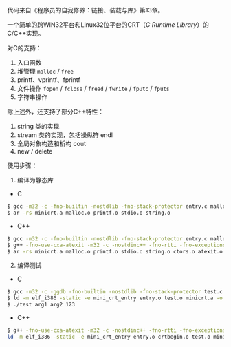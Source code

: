 代码来自《程序员的自我修养：链接、装载与库》第13章。

一个简单的跨WIN32平台和Linux32位平台的CRT（*C Runtime Library*）的C/C++实现。

对C的支持：

1. 入口函数
2. 堆管理 `malloc` / `free`
3. printf、vprintf、fprintf
4. 文件操作 `fopen` / `fclose` / `fread` / `fwrite` / `fputc` / `fputs`
5. 字符串操作

除上述外，还支持了部分C++特性：

1. string 类的实现
2. stream 类的实现，包括操纵符 endl
3. 全局对象构造和析构 cout
4. new / delete

使用步骤：

1. 编译为静态库

* C
```bash
$ gcc -m32 -c -fno-builtin -nostdlib -fno-stack-protector entry.c malloc.c stdio.c string.c printf.c
$ ar -rs minicrt.a malloc.o printf.o stdio.o string.o
```

* C++
```bash
$ gcc -m32 -c -fno-builtin -nostdlib -fno-stack-protector entry.c malloc.c stdio.c string.c printf.c atexit.c
$ g++ -fno-use-cxa-atexit -m32 -c -nostdinc++ -fno-rtti -fno-exceptions -fno-builtin -nostdlib -fno-stack-protector crtbegin.cpp crtend.cpp new_delete.cpp iostream.cpp ctors.cpp
$ ar -rs minicrt.a malloc.o printf.o stdio.o string.o ctors.o atexit.o iostream.o new_delete.o
```

2. 编译测试

* C
```bash
$ gcc -m32 -c -ggdb -fno-builtin -nostdlib -fno-stack-protector test.c
$ ld -m elf_i386 -static -e mini_crt_entry entry.o test.o minicrt.a -o test
$ ./test arg1 arg2 123
```

* C++
```bash
$ g++ -fno-use-cxa-atexit -m32 -c -nostdinc++ -fno-rtti -fno-exceptions -fno-builtin -nostdlib -fno-stack-protector test.cpp
ld -m elf_i386 -static -e mini_crt_entry entry.o crtbegin.o test.o minicrt.a crtend.o -o test
```
